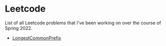 # Leetcode
List of all Leetcode problems that I've been working on over the course of Spring 2022.

- [LongestCommonPrefix](LongestCommonPrefix.cpp)
